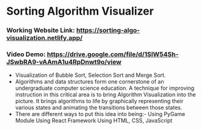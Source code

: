 # Sorting Algorithm Visualizer


### Working Website Link: https://sorting-algo-visualization.netlify.app/
### Video Demo: https://drive.google.com/file/d/1SIW54Sh-JSwbRA9-vAAmA1u4RpDnwt9o/view

- Visualization of Bubble Sort, Selection Sort and Merge Sort.
- Algorithms and data structures form one cornerstone of an undergraduate computer science education. A technique for improving instruction in this critical area is to bring Algorithm Visualization into the picture. It brings algorithms to life by graphically representing their various states and animating the transitions between those states.
- There are different ways to put this idea into being:-
Using PyGame Module
Using React Framework
Using HTML, CSS, JavaScript

